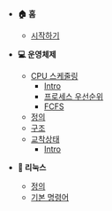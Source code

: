 - **🏠 홈**
  - [시작하기](/)

- **💻 운영체제**
  - [CPU 스케줄링](os/scheduling/intro.md)
    - [Intro](os/scheduling/intro.md)
    - [프로세스 우선순위](os/scheduling/priority.md)
    - [FCFS](os/scheduling/fcfs.md)
  - [정의](os/definition.md)
  - [구조](os/structure.md)
  - [교착상태](os/deadlock/intro.md)
    - [Intro](os/deadlock/intro.md)

- **🐧 리눅스**
  - [정의](linux/definition.md)
  - [기본 명령어](linux/commands.md)